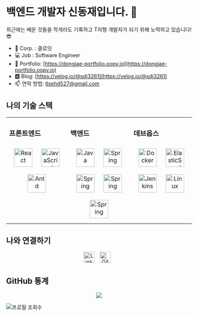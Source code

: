 # 백엔드 개발자 신동재입니다. 👋
최근에는 배운 것들을 작게라도 기록하고 T자형 개발자가 되기 위해 노력하고 있습니다! 😎

- 🔭 Corp. : 클로잇
- 💻 Job : Software Engineer
- 📄 Portfolio: [https://dongjae-portfolio.oopy.io](https://dongjae-portfolio.oopy.io)
- 🅱️ Blog: [https://velog.io/@sdj3261](https://velog.io/@sdj3261)
- 📫 연락 방법: [tlsehd527@gmail.com](mailto:tlsehd527@gmail.com)

## 나의 기술 스택
<table><tr><td valign="top" width="33%">

### 프론트엔드  
<div align="center">  
<img style="margin: 10px" src="icons/react.svg" alt="React" height="50" />  
<img style="margin: 10px" src="icons/javascript.svg" alt="JavaScript" height="50" />  
<img style="margin: 10px" src="icons/antd.svg" alt="Antd" height="50" /> 
</div></td><td valign="top" width="34%">

### 백엔드  
<div align="center">  
<img style="margin: 10px" src="icons/java.svg" alt="Java" height="50" />  
<img style="margin: 10px" src="icons/spring.svg" alt="Spring" height="50" />  
<img style="margin: 10px" src="icons/spring.svg" alt="Spring" height="50" />  
<img style="margin: 10px" src="icons/spring.svg" alt="Spring" height="50" />  
<img style="margin: 10px" src="icons/spring.svg" alt="Spring" height="50" />  
</div></td><td valign="top" width="33%">

### 데브옵스  
<div align="center">  
<img style="margin: 10px" src="icons/docker.svg" alt="Docker" height="50" />  
<img style="margin: 10px" src="icons/elastic_search" alt="ElasticSearch" height="50" />  
<img style="margin: 10px" src="icons/jenkins.svg" alt="Jenkins" height="50" />  
<img style="margin: 10px" src="icons/linux.svg" alt="Linux" height="50" />  
</div></td></tr></table>  

## 나와 연결하기  
<div align="center">
<a href="https://www.linkedin.com/in/dongjae-shin-42896a21b/"><img src="icons/linkedin.svg" alt="LinkedIn" height="30" style="margin-right: 10px"/></a>
<a href="https://github.com/sdj3261/sdj3261"><img src="icons/github.svg" alt="GitHub" height="30" style="margin-right: 10px"/></a>
</div>

## GitHub 통계  
<div align="center">
<img src="https://github-readme-stats.vercel.app/api?username=sdj3261&show_icons=true&count_private=true" align="center" />
</div>  

![프로필 조회수](https://gpvc.arturio.dev/sdj3261)  
